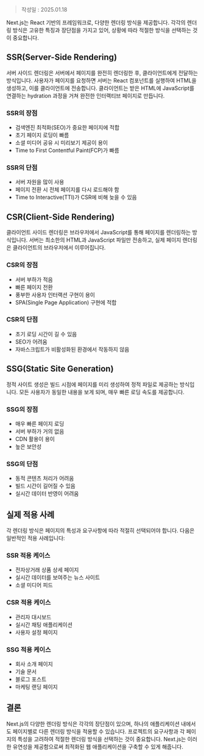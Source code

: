>작성일 : 2025.01.18

Next.js는 React 기반의 프레임워크로, 다양한 렌더링 방식을 제공합니다. 각각의 렌더링 방식은 고유한 특징과 장단점을 가지고 있어, 상황에 따라 적절한 방식을 선택하는 것이 중요합니다.

## SSR(Server-Side Rendering)

서버 사이드 렌더링은 서버에서 페이지를 완전히 렌더링한 후, 클라이언트에게 전달하는 방식입니다. 사용자가 페이지를 요청하면 서버는 React 컴포넌트를 실행하여 HTML을 생성하고, 이를 클라이언트에 전송합니다. 클라이언트는 받은 HTML에 JavaScript를 연결하는 hydration 과정을 거쳐 완전한 인터랙티브 페이지로 만듭니다.

### SSR의 장점
- 검색엔진 최적화(SEO)가 중요한 페이지에 적합
- 초기 페이지 로딩이 빠름
- 소셜 미디어 공유 시 미리보기 제공이 용이
- Time to First Contentful Paint(FCP)가 빠름

### SSR의 단점
- 서버 자원을 많이 사용
- 페이지 전환 시 전체 페이지를 다시 로드해야 함
- Time to Interactive(TTI)가 CSR에 비해 늦을 수 있음

## CSR(Client-Side Rendering)

클라이언트 사이드 렌더링은 브라우저에서 JavaScript를 통해 페이지를 렌더링하는 방식입니다. 서버는 최소한의 HTML과 JavaScript 파일만 전송하고, 실제 페이지 렌더링은 클라이언트의 브라우저에서 이루어집니다.

### CSR의 장점
- 서버 부하가 적음
- 빠른 페이지 전환
- 풍부한 사용자 인터랙션 구현이 용이
- SPA(Single Page Application) 구현에 적합

### CSR의 단점
- 초기 로딩 시간이 길 수 있음
- SEO가 어려움
- 자바스크립트가 비활성화된 환경에서 작동하지 않음

## SSG(Static Site Generation)

정적 사이트 생성은 빌드 시점에 페이지를 미리 생성하여 정적 파일로 제공하는 방식입니다. 모든 사용자가 동일한 내용을 보게 되며, 매우 빠른 로딩 속도를 제공합니다.

### SSG의 장점
- 매우 빠른 페이지 로딩
- 서버 부하가 거의 없음
- CDN 활용이 용이
- 높은 보안성

### SSG의 단점
- 동적 콘텐츠 처리가 어려움
- 빌드 시간이 길어질 수 있음
- 실시간 데이터 반영이 어려움

## 실제 적용 사례

각 렌더링 방식은 페이지의 특성과 요구사항에 따라 적절히 선택되어야 합니다. 다음은 일반적인 적용 사례입니다:

### SSR 적용 케이스
- 전자상거래 상품 상세 페이지
- 실시간 데이터를 보여주는 뉴스 사이트
- 소셜 미디어 피드

### CSR 적용 케이스
- 관리자 대시보드
- 실시간 채팅 애플리케이션
- 사용자 설정 페이지

### SSG 적용 케이스
- 회사 소개 페이지
- 기술 문서
- 블로그 포스트
- 마케팅 랜딩 페이지

## 결론

Next.js의 다양한 렌더링 방식은 각각의 장단점이 있으며, 하나의 애플리케이션 내에서도 페이지별로 다른 렌더링 방식을 적용할 수 있습니다. 프로젝트의 요구사항과 각 페이지의 특성을 고려하여 적절한 렌더링 방식을 선택하는 것이 중요합니다. Next.js는 이러한 유연성을 제공함으로써 최적화된 웹 애플리케이션을 구축할 수 있게 해줍니다.